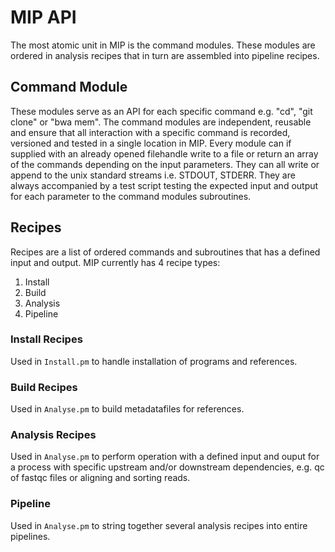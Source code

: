 # MIP API

The most atomic unit in MIP is the command modules. These modules are ordered in analysis recipes that in turn are assembled into pipeline recipes.

## Command Module
These modules serve as an API for each specific command e.g. "cd", "git clone" or "bwa mem". The command modules are independent, reusable and ensure that all interaction with a specific command is recorded, versioned and tested in a single location in MIP. Every module can if supplied with an already opened filehandle write to a file or return an array of the commands depending on the input parameters. They can all write or append to the unix standard streams i.e. STDOUT, STDERR. They are always accompanied by a test script testing the expected input and output for each parameter to the command modules subroutines.

## Recipes
Recipes are a list of ordered commands and subroutines that has a defined input and output. MIP currently has 4 recipe types:
1. Install
2. Build
3. Analysis
4. Pipeline

### Install Recipes
Used in `Install.pm` to handle installation of programs and references.

### Build Recipes
Used in `Analyse.pm` to build metadatafiles for references.

### Analysis Recipes
Used in `Analyse.pm` to perform operation with a defined input and ouput for a process with specific upstream and/or downstream dependencies, e.g. qc of fastqc files or aligning and sorting reads.

### Pipeline
Used in `Analyse.pm` to string together several analysis recipes into entire pipelines.
